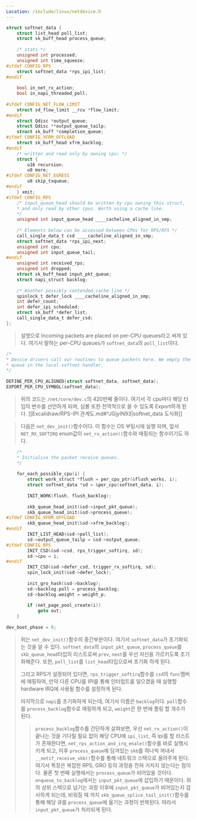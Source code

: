 ```yaml
---
Location: /include/linux/netdevice.h
---
```


```c title=softnet_data구조체
struct softnet_data {
	struct list_head poll_list;
	struct sk_buff_head process_queue;
	  
	/* stats */
	unsigned int processed;
	unsigned int time_squeeze;
#ifdef CONFIG_RPS
	struct softnet_data *rps_ipi_list;
#endif
  
	bool in_net_rx_action;
	bool in_napi_threaded_poll;
  
#ifdef CONFIG_NET_FLOW_LIMIT
	struct sd_flow_limit __rcu *flow_limit;
#endif
	struct Qdisc *output_queue;
	struct Qdisc **output_queue_tailp;
	struct sk_buff *completion_queue;
#ifdef CONFIG_XFRM_OFFLOAD
	struct sk_buff_head xfrm_backlog;
#endif
	/* written and read only by owning cpu: */
	struct {
		u16 recursion;
		u8 more;
#ifdef CONFIG_NET_EGRESS
		u8 skip_txqueue;
#endif
	} xmit;
#ifdef CONFIG_RPS
	/* input_queue_head should be written by cpu owning this struct,
	* and only read by other cpus. Worth using a cache line.
	*/
	unsigned int input_queue_head ____cacheline_aligned_in_smp;
	  
	/* Elements below can be accessed between CPUs for RPS/RFS */
	call_single_data_t csd ____cacheline_aligned_in_smp;
	struct softnet_data *rps_ipi_next;
	unsigned int cpu;
	unsigned int input_queue_tail;
#endif
	unsigned int received_rps;
	unsigned int dropped;
	struct sk_buff_head input_pkt_queue;
	struct napi_struct backlog;
	  
	/* Another possibly contended cache line */
	spinlock_t defer_lock ____cacheline_aligned_in_smp;
	int defer_count;
	int defer_ipi_scheduled;
	struct sk_buff *defer_list;
	call_single_data_t defer_csd;
};
```

>설명으로 Incoming packets are placed on per-CPU queues라고 써져 있다.
>여기서 말하는 per-CPU queues가 `softnet_data`의 `poll_list`이다.

```c
/*
* Device drivers call our routines to queue packets here. We empty the
* queue in the local softnet handler.
*/
  
DEFINE_PER_CPU_ALIGNED(struct softnet_data, softnet_data);
EXPORT_PER_CPU_SYMBOL(softnet_data);
```

> 위의 코드는 `/net/core/dev.c`의 420번째 줄이다. 여기서 각 cpu마다 해당 타입의 변수를 선언하게 되며, 심볼 또한 전역적으로 쓸 수 있도록 Export하게 된다.
> [[Excalidraw/RPS-IPI 관계도.md#^JGjyIN93|softnet_data 도식화]]

>다음은 `net_dev_init()`함수이다. 이 함수는 OS 부팅시에 실행 되며, 앞서 `NET_RX_SOFTIRQ` enum값이 `net_rx_action()`함수와 매핑되는 함수이기도 하다.

```c
	/*
	* Initialise the packet receive queues.
	*/
	  
	for_each_possible_cpu(i) {
		struct work_struct *flush = per_cpu_ptr(&flush_works, i);
		struct softnet_data *sd = &per_cpu(softnet_data, i);
		  
		INIT_WORK(flush, flush_backlog);
		  
		skb_queue_head_init(&sd->input_pkt_queue);
		skb_queue_head_init(&sd->process_queue);
#ifdef CONFIG_XFRM_OFFLOAD
		skb_queue_head_init(&sd->xfrm_backlog);
#endif
		INIT_LIST_HEAD(&sd->poll_list);
		sd->output_queue_tailp = &sd->output_queue;
#ifdef CONFIG_RPS
		INIT_CSD(&sd->csd, rps_trigger_softirq, sd);
		sd->cpu = i;
#endif
		INIT_CSD(&sd->defer_csd, trigger_rx_softirq, sd);
		spin_lock_init(&sd->defer_lock);
		  
		init_gro_hash(&sd->backlog);
		sd->backlog.poll = process_backlog;
		sd->backlog.weight = weight_p;
		  
		if (net_page_pool_create(i))
			goto out;
	}
	  
dev_boot_phase = 0;
```

>위는 `net_dev_init()`함수의 중간부분이다. 여기서 `softnet_data`가 초기화되는 것을 알 수 있다. `softnet_data`의 `input_pkt_queue`, `process_queue`를 `skb_queue_head`타입의 리스트로써 `prev`, `next`를 우선 자신을 가르키도록 초기화해준다. 또한, `poll_list`를 `list_head`타입으로써 초기화 하게 된다.
>
>그리고 RPS가 설정되어 있다면, `rps_trigger_softirq`함수를 `csd`의 `func`멤버에 매핑하여, 만약 다른 CPU를 IPI를 통해 인터럽트를 일으켰을 때 실행할 hardware IRQ에 사용될 함수를 설정하게 된다.
>
>마지막으로 `napi`를 초기화하게 되는데, 여기서 이름은 `backlog`이다. `poll`함수를 `process_backlog`함수로 매핑하게 되고, `weight`은 한 번에 폴링 할 개수가 된다.
>
>>`process_backlog`함수를 간단하게 살펴보면, 우선 `net_rx_action()`이 끝나는 것을 기다릴 필요 없이 해당 CPU에 `ipi_list`, 즉 ipi를 할 리스트가 존재한다면, `net_rps_action_and_irq_enale()`함수를 바로 실행시키게 되고, 이후 `process_queue`에 담겨있는 `skb`를 하나씩 꺼내서 `__netif_receive_skb()`함수를 통해 네트워크 스택으로 올려주게 된다. 여기서 특징은 복잡한 RPS, GRO 등의 과정을 전혀 거치지 않는다는 점이다.
>>물론 첫 번째 실행에서는 `process_queue`가 비어있을 것이다. `enqueue_to_backlog`에서는 `input_pkt_queue`에 삽입하기 때문이다.
>>위의 상위 스택으로 넘기는 과정 이후에 `input_pkt_queue`가 비어있는지 검사하게 되는데, 비워질 때 까지 `skb_queue_splice_tail_init()`함수를 통해 해당 큐를 `process_queue`에 옮기는 과정이 반복된다. 따라서 `input_pkt_queue`가 처리되게 된다. 
>
>

